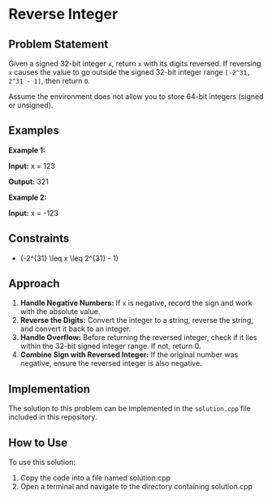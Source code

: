 # Reverse Integer

## Problem Statement

Given a signed 32-bit integer `x`, return `x` with its digits reversed. If reversing `x` causes the value to go outside the signed 32-bit integer range `[-2^31, 2^31 - 1]`, then return `0`.

Assume the environment does not allow you to store 64-bit integers (signed or unsigned).

## Examples

**Example 1:**

**Input:**
x = 123

**Output:**
321

**Example 2:**

**Input:**
x = -123

## Constraints

- \(-2^{31} \leq x \leq 2^{31} - 1\)

## Approach

1. **Handle Negative Numbers:** If `x` is negative, record the sign and work with the absolute value.
2. **Reverse the Digits:** Convert the integer to a string, reverse the string, and convert it back to an integer.
3. **Handle Overflow:** Before returning the reversed integer, check if it lies within the 32-bit signed integer range. If not, return 0.
4. **Combine Sign with Reversed Integer:** If the original number was negative, ensure the reversed integer is also negative.

## Implementation

The solution to this problem can be implemented in the `solution.cpp` file included in this repository.


## How to Use
To use this solution:

1. Copy the code into a file named solution.cpp
2. Open a terminal and navigate to the directory containing solution.cpp